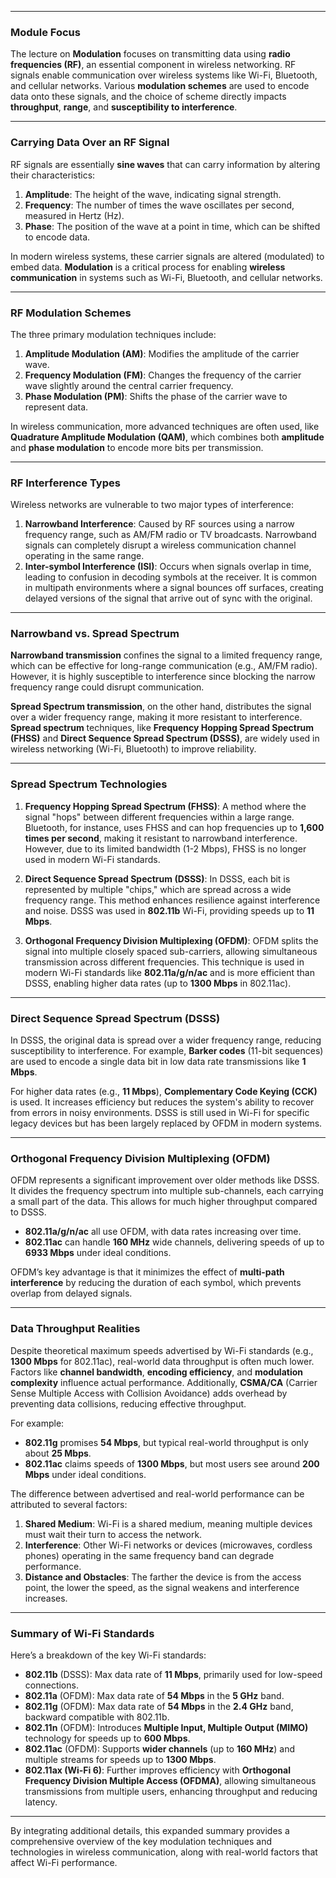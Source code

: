 
---

### **Module Focus**
The lecture on **Modulation** focuses on transmitting data using **radio frequencies (RF)**, an essential component in wireless networking. RF signals enable communication over wireless systems like Wi-Fi, Bluetooth, and cellular networks. Various **modulation schemes** are used to encode data onto these signals, and the choice of scheme directly impacts **throughput**, **range**, and **susceptibility to interference**.

---

### **Carrying Data Over an RF Signal**
RF signals are essentially **sine waves** that can carry information by altering their characteristics:
1. **Amplitude**: The height of the wave, indicating signal strength.
2. **Frequency**: The number of times the wave oscillates per second, measured in Hertz (Hz).
3. **Phase**: The position of the wave at a point in time, which can be shifted to encode data.

In modern wireless systems, these carrier signals are altered (modulated) to embed data. **Modulation** is a critical process for enabling **wireless communication** in systems such as Wi-Fi, Bluetooth, and cellular networks.

---

### **RF Modulation Schemes**
The three primary modulation techniques include:
1. **Amplitude Modulation (AM)**: Modifies the amplitude of the carrier wave.
2. **Frequency Modulation (FM)**: Changes the frequency of the carrier wave slightly around the central carrier frequency.
3. **Phase Modulation (PM)**: Shifts the phase of the carrier wave to represent data.

In wireless communication, more advanced techniques are often used, like **Quadrature Amplitude Modulation (QAM)**, which combines both **amplitude** and **phase modulation** to encode more bits per transmission.

---

### **RF Interference Types**
Wireless networks are vulnerable to two major types of interference:
1. **Narrowband Interference**: Caused by RF sources using a narrow frequency range, such as AM/FM radio or TV broadcasts. Narrowband signals can completely disrupt a wireless communication channel operating in the same range.
2. **Inter-symbol Interference (ISI)**: Occurs when signals overlap in time, leading to confusion in decoding symbols at the receiver. It is common in multipath environments where a signal bounces off surfaces, creating delayed versions of the signal that arrive out of sync with the original.

---

### **Narrowband vs. Spread Spectrum**
**Narrowband transmission** confines the signal to a limited frequency range, which can be effective for long-range communication (e.g., AM/FM radio). However, it is highly susceptible to interference since blocking the narrow frequency range could disrupt communication.

**Spread Spectrum transmission**, on the other hand, distributes the signal over a wider frequency range, making it more resistant to interference. **Spread spectrum** techniques, like **Frequency Hopping Spread Spectrum (FHSS)** and **Direct Sequence Spread Spectrum (DSSS)**, are widely used in wireless networking (Wi-Fi, Bluetooth) to improve reliability.

---

### **Spread Spectrum Technologies**
1. **Frequency Hopping Spread Spectrum (FHSS)**: A method where the signal "hops" between different frequencies within a large range. Bluetooth, for instance, uses FHSS and can hop frequencies up to **1,600 times per second**, making it resistant to narrowband interference. However, due to its limited bandwidth (1-2 Mbps), FHSS is no longer used in modern Wi-Fi standards.
   
2. **Direct Sequence Spread Spectrum (DSSS)**: In DSSS, each bit is represented by multiple "chips," which are spread across a wide frequency range. This method enhances resilience against interference and noise. DSSS was used in **802.11b** Wi-Fi, providing speeds up to **11 Mbps**.

3. **Orthogonal Frequency Division Multiplexing (OFDM)**: OFDM splits the signal into multiple closely spaced sub-carriers, allowing simultaneous transmission across different frequencies. This technique is used in modern Wi-Fi standards like **802.11a/g/n/ac** and is more efficient than DSSS, enabling higher data rates (up to **1300 Mbps** in 802.11ac).

---

### **Direct Sequence Spread Spectrum (DSSS)**
In DSSS, the original data is spread over a wider frequency range, reducing susceptibility to interference. For example, **Barker codes** (11-bit sequences) are used to encode a single data bit in low data rate transmissions like **1 Mbps**.

For higher data rates (e.g., **11 Mbps**), **Complementary Code Keying (CCK)** is used. It increases efficiency but reduces the system's ability to recover from errors in noisy environments. DSSS is still used in Wi-Fi for specific legacy devices but has been largely replaced by OFDM in modern systems.

---

### **Orthogonal Frequency Division Multiplexing (OFDM)**
OFDM represents a significant improvement over older methods like DSSS. It divides the frequency spectrum into multiple sub-channels, each carrying a small part of the data. This allows for much higher throughput compared to DSSS. 
- **802.11a/g/n/ac** all use OFDM, with data rates increasing over time.
- **802.11ac** can handle **160 MHz** wide channels, delivering speeds of up to **6933 Mbps** under ideal conditions.

OFDM’s key advantage is that it minimizes the effect of **multi-path interference** by reducing the duration of each symbol, which prevents overlap from delayed signals.

---

### **Data Throughput Realities**
Despite theoretical maximum speeds advertised by Wi-Fi standards (e.g., **1300 Mbps** for 802.11ac), real-world data throughput is often much lower. Factors like **channel bandwidth**, **encoding efficiency**, and **modulation complexity** influence actual performance. Additionally, **CSMA/CA** (Carrier Sense Multiple Access with Collision Avoidance) adds overhead by preventing data collisions, reducing effective throughput.

For example:
- **802.11g** promises **54 Mbps**, but typical real-world throughput is only about **25 Mbps**.
- **802.11ac** claims speeds of **1300 Mbps**, but most users see around **200 Mbps** under ideal conditions.

The difference between advertised and real-world performance can be attributed to several factors:
1. **Shared Medium**: Wi-Fi is a shared medium, meaning multiple devices must wait their turn to access the network.
2. **Interference**: Other Wi-Fi networks or devices (microwaves, cordless phones) operating in the same frequency band can degrade performance.
3. **Distance and Obstacles**: The farther the device is from the access point, the lower the speed, as the signal weakens and interference increases.

---

### **Summary of Wi-Fi Standards**
Here’s a breakdown of the key Wi-Fi standards:
- **802.11b** (DSSS): Max data rate of **11 Mbps**, primarily used for low-speed connections.
- **802.11a** (OFDM): Max data rate of **54 Mbps** in the **5 GHz** band.
- **802.11g** (OFDM): Max data rate of **54 Mbps** in the **2.4 GHz** band, backward compatible with 802.11b.
- **802.11n** (OFDM): Introduces **Multiple Input, Multiple Output (MIMO)** technology for speeds up to **600 Mbps**.
- **802.11ac** (OFDM): Supports **wider channels** (up to **160 MHz**) and multiple streams for speeds up to **1300 Mbps**.
- **802.11ax (Wi-Fi 6)**: Further improves efficiency with **Orthogonal Frequency Division Multiple Access (OFDMA)**, allowing simultaneous transmissions from multiple users, enhancing throughput and reducing latency.

---

By integrating additional details, this expanded summary provides a comprehensive overview of the key modulation techniques and technologies in wireless communication, along with real-world factors that affect Wi-Fi performance.

